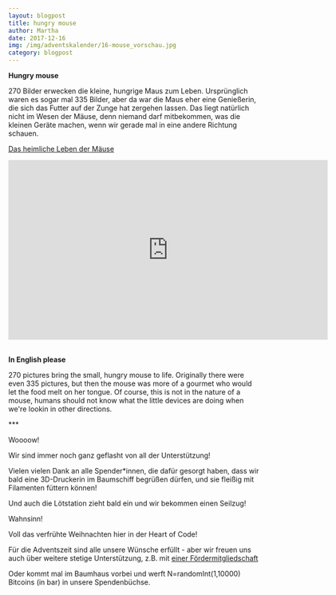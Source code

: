 ```yaml
---
layout: blogpost
title: hungry mouse
author: Martha  
date: 2017-12-16
img: /img/adventskalender/16-mouse_vorschau.jpg
category: blogpost
---
```


**Hungry mouse**

270 Bilder erwecken die kleine, hungrige Maus zum Leben. Ursprünglich waren es sogar mal 335 Bilder, 
aber da war die Maus eher eine Genießerin, die sich das Futter auf der Zunge hat zergehen lassen.
Das liegt natürlich nicht im Wesen der Mäuse, denn niemand darf mitbekommen, was die kleinen Geräte machen, wenn wir gerade
mal in eine andere Richtung schauen.

[Das heimliche Leben der Mäuse](https://vimeo.com/247220725)
<div><iframe src="https://player.vimeo.com/video/247220725?loop=1&title=0&byline=0&portrait=0" width="640" height="360" frameborder="0" webkitallowfullscreen mozallowfullscreen allowfullscreen></iframe></div><br>

**In English please**

270 pictures bring the small, hungry mouse to life. Originally there were even 335 pictures,
but then the mouse was more of a gourmet who would let the food melt on her tongue.
Of course, this is not in the nature of a mouse, 
humans should not know what the little devices are doing when we're lookin in other directions.

\*\*\*

Woooow!

Wir sind immer noch ganz geflasht von all der Unterstützung!

Vielen vielen Dank an alle Spender\*innen, die dafür gesorgt haben, dass wir bald eine 3D-Druckerin im Baumschiff begrüßen dürfen, und sie fleißig mit Filamenten füttern können!

Und auch die Lötstation zieht bald ein und wir bekommen einen Seilzug!

Wahnsinn!

Voll das verfrühte Weihnachten hier in der Heart of Code!

Für die Adventszeit sind alle unsere Wünsche erfüllt - aber wir freuen uns auch über weitere stetige Unterstützung, z.B. mit [einer Fördermitgliedschaft](http://heartofcode.org/mitgliedsformular.html)

Oder kommt mal im Baumhaus vorbei und werft N=randomInt(1,10000) Bitcoins (in bar) in unsere Spendenbüchse.
